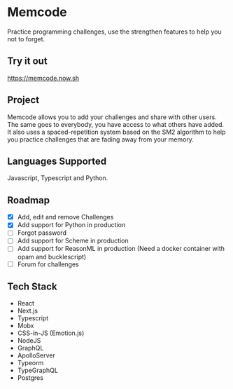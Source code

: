 # Memcode

Practice programming challenges, use the strengthen features to help you not to forget.

## Try it out

https://memcode.now.sh

## Project

Memcode allows you to add your challenges and share with other users. The same goes to everybody, you have access to what others have added. It also uses a spaced-repetition system based on the SM2 algorithm to help you practice challenges that are fading away from your memory.

## Languages Supported
Javascript, Typescript and Python.

## Roadmap

- [x] Add, edit and remove Challenges
- [x] Add support for Python in production
- [ ] Forgot password
- [ ] Add support for Scheme in production
- [ ] Add support for ReasonML in production (Need a docker container with opam and bucklescript)
- [ ] Forum for challenges

## Tech Stack

- React
- Next.js
- Typescript
- Mobx
- CSS-in-JS (Emotion.js)
- NodeJS
- GraphQL
- ApolloServer
- Typeorm
- TypeGraphQL
- Postgres
